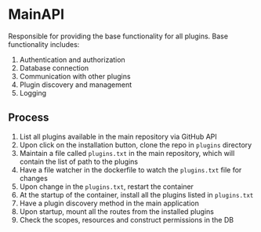 # MainAPI

Responsible for providing the base functionality for all plugins. Base functionality includes:

1. Authentication and authorization
2. Database connection
3. Communication with other plugins
4. Plugin discovery and management
5. Logging

## Process

1. List all plugins available in the main repository via GitHub API
2. Upon click on the installation button, clone the repo in `plugins` directory
3. Maintain a file called `plugins.txt` in the main repository, which will contain the list of path to the plugins
4. Have a file watcher in the dockerfile to watch the `plugins.txt` file for changes
5. Upon change in the `plugins.txt`, restart the container
6. At the startup of the container, install all the plugins listed in `plugins.txt`
7. Have a plugin discovery method in the main application
8. Upon startup, mount all the routes from the installed plugins
9. Check the scopes, resources and construct permissions in the DB
